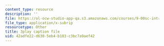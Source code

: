 ```yaml
---
content_type: resource
description: ''
file: https://ol-ocw-studio-app-qa.s3.amazonaws.com/courses/9-00sc-introduction-to-psychology-fall-2011/42adfe22d6385eb4b183c3bc7a9aef42_vf1U3Nt3HQk.vtt
file_type: application/x-subrip
resourcetype: Other
title: 3play caption file
uid: 42adfe22-d638-5eb4-b183-c3bc7a9aef42
---
```

